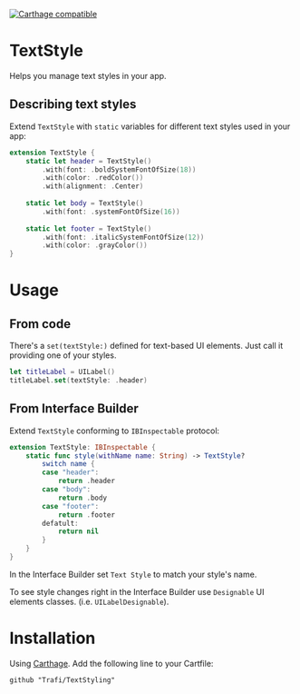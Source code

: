 [![Carthage compatible](https://img.shields.io/badge/Carthage-compatible-4BC51D.svg?style=flat)](https://github.com/Carthage/Carthage)

# TextStyle
Helps you manage text styles in your app.

## Describing text styles
Extend `TextStyle` with `static` variables for different text styles used in your app:
```swift
extension TextStyle {
    static let header = TextStyle()
        .with(font: .boldSystemFontOfSize(18))
        .with(color: .redColor())
        .with(alignment: .Center)
    
    static let body = TextStyle()
        .with(font: .systemFontOfSize(16))
    
    static let footer = TextStyle()
        .with(font: .italicSystemFontOfSize(12))
        .with(color: .grayColor())
}
```
# Usage
## From code
There's a `set(textStyle:)` defined for text-based UI elements. Just call it providing one of your styles.
```swift
let titleLabel = UILabel()
titleLabel.set(textStyle: .header)
```
## From Interface Builder
Extend `TextStyle` conforming to `IBInspectable` protocol:
```swift
extension TextStyle: IBInspectable {
    static func style(withName name: String) -> TextStyle?
        switch name {
        case "header":
            return .header
        case "body":
            return .body
        case "footer":
            return .footer
        defatult:
            return nil
        }
    }
}
```
In the Interface Builder set `Text Style` to match your style's name.

To see style changes right in the Interface Builder use `Designable` UI elements classes. (i.e. `UILabelDesignable`).

# Installation
Using [Carthage](https://github.com/Carthage/Carthage#adding-frameworks-to-an-application). Add the following line to your Cartfile:
```
github "Trafi/TextStyling"
```
